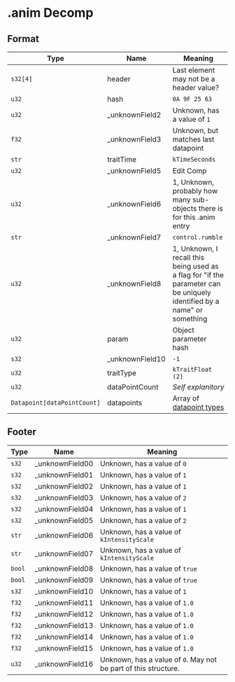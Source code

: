 # .anim Decomp

## Format
| Type     | Name             | Meaning                                 |
| -------- | ---------------- | --------------------------------------- |
| `s32[4]` | header           | Last element may not be a header value? |
| `u32`    | hash             | `0A 9F 25 63`                           |
| `u32`    | _unknownField2   | Unknown, has a value of `1`             |
| `f32`    | _unknownField3   | Unknown, but matches last datapoint     |
| `str`    | traitTime        | `kTimeSeconds`                          |
| `u32`    | _unknownField5   | Edit Comp                               |
| `u32`    | _unknownField6   | 1, Unknown, probably how many sub-objects there is for this .anim entry |
| `str`    | _unknownField7   | `control.rumble`                        |
| `u32`    | _unknownField8   | 1, Unknown, I recall this being used as a flag for "if the parameter can be uniquely identified by a name" or something |
| `u32`    | param            | Object parameter hash                   |
| `s32`    | _unknownField10  | `-1`                                    |
| `u32`    | traitType        | `kTraitFloat (2)`                       |
| `u32`    | dataPointCount   | *Self explanitory*                      |
| `Datapoint[dataPointCount]` | datapoints | Array of [datapoint types](data_types.md#data-point-types)   |

## Footer

| Type    | Name            | Meaning                                   |
| ------- | --------------- | ----------------------------------------- |
| `s32`   | _unknownField00 | Unknown, has a value of `0`               |
| `s32`   | _unknownField01 | Unknown, has a value of `1`               |
| `s32`   | _unknownField02 | Unknown, has a value of `1`               |
| `s32`   | _unknownField03 | Unknown, has a value of `2`               |
| `s32`   | _unknownField04 | Unknown, has a value of `1`               |
| `s32`   | _unknownField05 | Unknown, has a value of `2`               |
| `str`   | _unknownField06 | Unknown, has a value of `kIntensityScale` |
| `str`   | _unknownField07 | Unknown, has a value of `kIntensityScale` |
| `bool`  | _unknownField08 | Unknown, has a value of `true`            |
| `bool`  | _unknownField09 | Unknown, has a value of `true`            |
| `s32`   | _unknownField10 | Unknown, has a value of `1`               |
| `f32`   | _unknownField11 | Unknown, has a value of `1.0`             |
| `f32`   | _unknownField12 | Unknown, has a value of `1.0`             |
| `f32`   | _unknownField13 | Unknown, has a value of `1.0`             |
| `f32`   | _unknownField14 | Unknown, has a value of `1.0`             |
| `f32`   | _unknownField15 | Unknown, has a value of `1.0`             |
| `u32`   | _unknownField16 | Unknown, has a value of `0`. May not be part of this structure. |